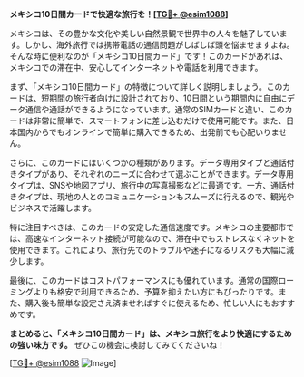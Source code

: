**メキシコ10日間カードで快適な旅行を！[[TG💪+ @esim1088](https://t.me/s/esim1088)]**

メキシコは、その豊かな文化や美しい自然景観で世界中の人々を魅了しています。しかし、海外旅行では携帯電話の通信問題がしばしば頭を悩ませますよね。そんな時に便利なのが「メキシコ10日間カード」です！このカードがあれば、メキシコでの滞在中、安心してインターネットや電話を利用できます。

まず、「メキシコ10日間カード」の特徴について詳しく説明しましょう。このカードは、短期間の旅行者向けに設計されており、10日間という期間内に自由にデータ通信や通話ができるようになっています。通常のSIMカードと違い、このカードは非常に簡単で、スマートフォンに差し込むだけで使用可能です。また、日本国内からでもオンラインで簡単に購入できるため、出発前でも心配いりません。

さらに、このカードにはいくつかの種類があります。データ専用タイプと通話付きタイプがあり、それぞれのニーズに合わせて選ぶことができます。データ専用タイプは、SNSや地図アプリ、旅行中の写真撮影などに最適です。一方、通話付きタイプは、現地の人とのコミュニケーションもスムーズに行えるので、観光やビジネスで活躍します。

特に注目すべきは、このカードの安定した通信速度です。メキシコの主要都市では、高速なインターネット接続が可能なので、滞在中でもストレスなくネットを使用できます。これにより、旅行先でのトラブルや迷子になるリスクも大幅に減少します。

最後に、このカードはコストパフォーマンスにも優れています。通常の国際ローミングよりも格安で利用できるため、予算を抑えたい方にもぴったりです。また、購入後も簡単な設定さえ済ませればすぐに使えるため、忙しい人にもおすすめです。

**まとめると、「メキシコ10日間カード」は、メキシコ旅行をより快適にするための強い味方です。** ぜひこの機会に検討してみてくださいね！

[[TG💪+ @esim1088](https://t.me/s/esim1088) ![Image](https://i.postimg.cc/Y0z9fWf4/image.png)]